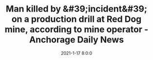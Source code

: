 ---
"title": "Man killed by &amp;#39;incident&amp;#39; on a production drill at Red Dog mine, according to mine operator - Anchorage Daily News"
"date": "2021-1-17 8:0:0"
"feed_name": "GOOGLENEWSDRILLING"
"feed_website": "https://news.google.com/search?q=drilling%2Bincident&hl=en-US&gl=US&ceid=US:en"
"feed_rss": "https://news.google.com/rss/search?q=drilling%2Bincident&hl=en-US&gl=US&ceid=US:en"
"link": "https://www.adn.com/alaska-news/2021/01/18/man-killed-by-incident-on-a-production-drill-at-red-dog-mine-according-to-mine-operator/"
"file": "_posts/2021-1-1-d95e24add5ce6713652f93b4901770e023bbcf2a.md"
"accident": "1"
"drilling": "0"
---